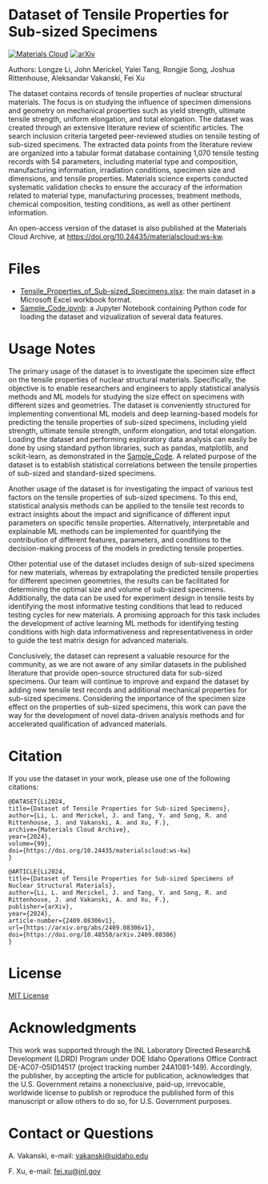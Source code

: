 # Dataset of Tensile Properties for Sub-sized Specimens

[![Materials Cloud](https://img.shields.io/badge/Materials%20Cloud-10.24435%2Fmaterialscloud%3Aws--kw-blue)](https://doi.org/10.24435/materialscloud:ws-kw)  [![arXiv](https://img.shields.io/badge/arXiv-2311.02495-b31b1b)]( https://arxiv.org/abs/2409.08306v1)

Authors: Longze Li, John Merickel, Yalei Tang, Rongjie Song, Joshua Rittenhouse, Aleksandar Vakanski, Fei Xu

The dataset contains records of tensile properties of nuclear structural materials. The focus is on studying the influence of specimen dimensions and geometry on mechanical properties such as yield strength, ultimate tensile strength, uniform elongation, and total elongation. The dataset was created through an extensive literature review of scientific articles. The search inclusion criteria targeted peer-reviewed studies on tensile testing of sub-sized specimens. The extracted data points from the literature review are organized into a tabular format database containing 1,070 tensile testing records with 54 parameters, including material type and composition, manufacturing information, irradiation conditions, specimen size and dimensions, and tensile properties. Materials science experts conducted systematic validation checks to ensure the accuracy of the information related to material type, manufacturing processes, treatment methods, chemical composition, testing conditions, as well as other pertinent information.

An open-access version of the dataset is also published at the Materials Cloud Archive, at <a href="https://doi.org/10.24435/materialscloud:ws-kw">https://doi.org/10.24435/materialscloud:ws-kw</a>.

# Files
* <a href="Tensile_Properties_of_Sub-sized_Specimens.xlsx">Tensile_Properties_of_Sub-sized_Specimens.xlsx</a>: the main dataset in a Microsoft Excel workbook format.
* <a href="Sample_Code.ipynb">Sample_Code.ipynb</a>: a Jupyter Notebook containing Python code for loading the dataset and vizualization of several data features.

# Usage Notes
The primary usage of the dataset is to investigate the specimen size effect on the tensile properties of nuclear structural materials. Specifically, the objective is to enable researchers and engineers to apply statistical analysis methods and ML models for studying the size effect on specimens with different sizes and geometries. The dataset is conveniently structured for implementing conventional ML models and deep learning-based models for predicting the tensile properties of sub-sized specimens, including yield strength, ultimate tensile strength, uniform elongation, and total elongation. Loading the dataset and performing exploratory data analysis can easily be done by using standard python libraries, such as pandas, matplotlib, and scikit-learn, as demonstrated in the <a href="Sample_Code.ipynb">Sample_Code</a>. A related purpose of the dataset is to establish statistical correlations between the tensile properties of sub-sized and standard-sized specimens.

Another usage of the dataset is for investigating the impact of various test factors on the tensile properties of sub-sized specimens. To this end, statistical analysis methods can be applied to the tensile test records to extract insights about the impact and significance of different input parameters on specific tensile properties. Alternatively, interpretable and explainable ML methods can be implemented for quantifying the contribution of different features, parameters, and conditions to the decision-making process of the models in predicting tensile properties.

Other potential use of the dataset includes design of sub-sized specimens for new materials, whereas by extrapolating the predicted tensile properties for different specimen geometries, the results can be facilitated for determining the optimal size and volume of sub-sized specimens. Additionally, the data can be used for experiment design in tensile tests by identifying the most informative testing conditions that lead to reduced testing cycles for new materials. A promising approach for this task includes the development of active learning ML methods for identifying testing conditions with high data informativeness and representativeness in order to guide the test matrix design for advanced materials. 

Conclusively, the dataset can represent a valuable resource for the community, as we are not aware of any similar datasets in the published literature that provide open-source structured data for sub-sized specimens. Our team will continue to improve and expand the dataset by adding new tensile test records and additional mechanical properties for sub-sized specimens. Considering the importance of the specimen size effect on the properties of sub-sized specimens, this work can pave the way for the development of novel data-driven analysis methods and for accelerated qualification of advanced materials.  


# Citation
If you use the dataset in your work, please use one of the following citations:   

    @DATASET{Li2024,
    title={Dataset of Tensile Properties for Sub-sized Specimens},
    author={Li, L. and Merickel, J. and Tang, Y. and Song, R. and Rittenhouse, J. and Vakanski, A. and Xu, F.},
    archive={Materials Cloud Archive}, 
    year={2024},
    volume={99},
    doi={https://doi.org/10.24435/materialscloud:ws-kw}
    }

    @ARTICLE{Li2024,
    title={Dataset of Tensile Properties for Sub-sized Specimens of Nuclear Structural Materials},
    author={Li, L. and Merickel, J. and Tang, Y. and Song, R. and Rittenhouse, J. and Vakanski, A. and Xu, F.},
    publisher={arXiv},
    year={2024},
    article-number={2409.08306v1},
    url={https://arxiv.org/abs/2409.08306v1},
    doi={https://doi.org/10.48550/arXiv.2409.08306}
    }

# License
<a href="License - MIT.txt">MIT License</a>

# Acknowledgments
This work was supported through the INL Laboratory Directed Research& Development (LDRD) Program under DOE Idaho Operations Office Contract DE-AC07-05ID14517 (project tracking number 24A1081-149). Accordingly, the publisher, by accepting the article for publication, acknowledges that the U.S. Government retains a nonexclusive, paid-up, irrevocable, worldwide license to publish or reproduce the published form of this manuscript or allow others to do so, for U.S. Government purposes.

# Contact or Questions
A. Vakanski, e-mail: vakanski@uidaho.edu

F. Xu, e-mail: fei.xu@inl.gov


